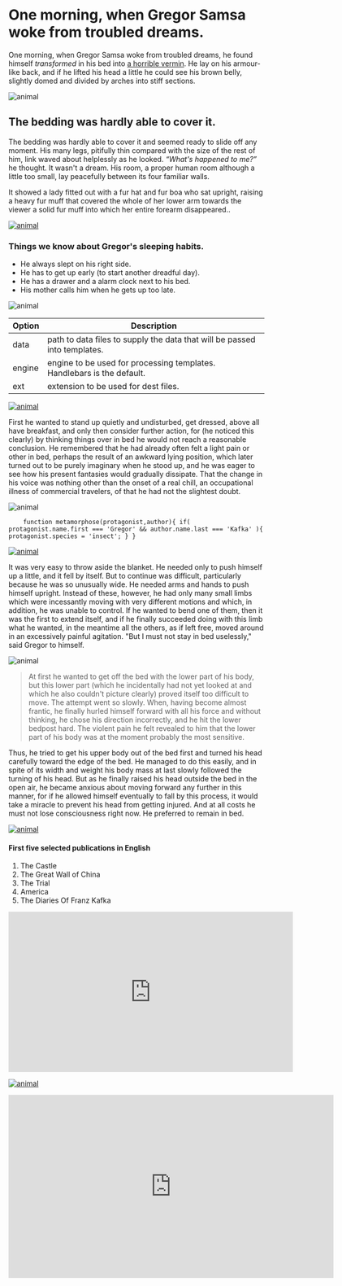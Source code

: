 # One morning, when Gregor Samsa woke from troubled dreams.

One morning, when Gregor Samsa woke from troubled dreams, he found himself *transformed* in his bed into [a horrible vermin](http://en.wikipedia.org/wiki/Vermin "Wikipedia Vermin"). He lay on his armour-like back, and if he lifted his head a little he could see his brown belly, slightly domed and divided by arches into stiff sections.

<!-- break -->

![animal](https://placeimg.com/640/480/animals)

<!-- break -->

## The bedding was hardly able to cover it.

The bedding was hardly able to cover it and seemed ready to slide off any moment. His many legs, pitifully thin compared with the size of the rest of him, link waved about helplessly as he looked. <em>“What's happened to me?”</em> he thought. It wasn't a dream. His room, a proper human room although a little too small, lay peacefully between its four familiar walls.

It showed a lady fitted out with a fur hat and fur boa who sat upright, raising a heavy fur muff that covered the whole of her lower arm towards the viewer a solid fur muff into which her entire forearm disappeared..

<!-- break -->

[![animal](https://placeimg.com/640/480/animals)](https://en.wikipedia.org/wiki/Animal)

<!-- break -->

### Things we know about Gregor's sleeping habits.

- He always slept on his right side.
- He has to get up early (to start another dreadful day).
- He has a drawer and a alarm clock next to his bed.
- His mother calls him when he gets up too late.

<!-- break -->

![animal](https://placeimg.com/640/480/animals)

<!-- break -->

| Option | Description |
| ------ | ----------- |
| data   | path to data files to supply the data that will be passed into templates. |
| engine | engine to be used for processing templates. Handlebars is the default. |
| ext    | extension to be used for dest files. |

<!-- break -->

[![animal](https://placeimg.com/640/480/animals)](https://en.wikipedia.org/wiki/Animal)

<!-- break -->

First he wanted to stand up quietly and undisturbed, get dressed, above all have breakfast, and only then consider further action, for (he noticed this clearly) by thinking things over in bed he would not reach a reasonable conclusion. He remembered that he had already often felt a light pain or other in bed, perhaps the result of an awkward lying position, which later turned out to be purely imaginary when he stood up, and he was eager to see how his present fantasies would gradually dissipate. That the change in his voice was nothing other than the onset of a real chill, an occupational illness of commercial travelers, of that he had not the slightest doubt.

<!-- break -->

![animal](https://placeimg.com/640/480/animals)

<!-- break -->

`    function metamorphose(protagonist,author){
        if( protagonist.name.first === 'Gregor' && author.name.last === 'Kafka' ){
            protagonist.species = 'insect';
        }
    }`

<!-- break -->

[![animal](https://placeimg.com/640/480/animals)](https://en.wikipedia.org/wiki/Animal)

<!-- break -->

It was very easy to throw aside the blanket. He needed only to push himself up a little, and it fell by itself. But to continue was difficult, particularly because he was so unusually wide. He needed arms and hands to push himself upright. Instead of these, however, he had only many small limbs which were incessantly moving with very different motions and which, in addition, he was unable to control. If he wanted to bend one of them, then it was the first to extend itself, and if he finally succeeded doing with this limb what he wanted, in the meantime all the others, as if left free, moved around in an excessively painful agitation. "But I must not stay in bed uselessly," said Gregor to himself.

<!-- break -->

![animal](https://placeimg.com/640/480/animals)

<!-- break -->

> At first he wanted to get off the bed with the lower part of his body, but this lower part (which he incidentally had not yet looked at and which he also couldn't picture clearly) proved itself too difficult to move. The attempt went so slowly. When, having become almost frantic, he finally hurled himself forward with all his force and without thinking, he chose his direction incorrectly, and he hit the lower bedpost hard. The violent pain he felt revealed to him that the lower part of his body was at the moment probably the most sensitive.

Thus, he tried to get his upper body out of the bed first and turned his head carefully toward the edge of the bed. He managed to do this easily, and in spite of its width and weight his body mass at last slowly followed the turning of his head. But as he finally raised his head outside the bed in the open air, he became anxious about moving forward any further in this manner, for if he allowed himself eventually to fall by this process, it would take a miracle to prevent his head from getting injured. And at all costs he must not lose consciousness right now. He preferred to remain in bed.

<!-- break -->

[![animal](https://placeimg.com/640/480/animals)](https://en.wikipedia.org/wiki/Animal)

<!-- break -->

#### First five selected publications in English
1. The Castle
2. The Great Wall of China
3. The Trial
4. America
5. The Diaries Of Franz Kafka

<!-- break -->

<iframe width="560" height="315" src="https://www.youtube-nocookie.com/embed/yAoLSRbwxL8?controls=0" title="YouTube video player" frameborder="0" allow="accelerometer; autoplay; clipboard-write; encrypted-media; gyroscope; picture-in-picture" allowfullscreen></iframe>

<!-- break -->

[![animal](https://placeimg.com/640/480/animals)](https://en.wikipedia.org/wiki/Animal)

<!-- break -->

<iframe src="https://player.vimeo.com/video/46926279?title=0&byline=0&portrait=0" width="640" height="360" frameborder="0" allow="autoplay; fullscreen; picture-in-picture" allowfullscreen></iframe>
